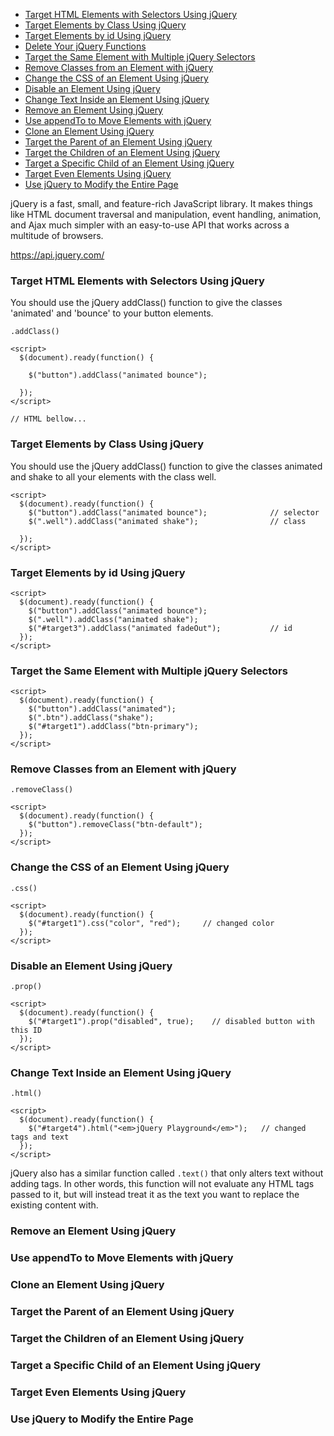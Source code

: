 * [Target HTML Elements with Selectors Using jQuery](#Target-HTML-Elements-with-Selectors-Using-jQuery)
* [Target Elements by Class Using jQuery](#Target-Elements-by-Class-Using-jQuery)
* [Target Elements by id Using jQuery](#Target-Elements-by-id-Using-jQuery)
* [Delete Your jQuery Functions](#Delete-Your-jQuery-Functions)
* [Target the Same Element with Multiple jQuery Selectors](#Target-the-Same-Element-with-Multiple-jQuery-Selectors)
* [Remove Classes from an Element with jQuery](#Remove-Classes-from-an-Element-with-jQuery)
* [Change the CSS of an Element Using jQuery](#Change-the-CSS-of-an-Element-Using-jQuery)
* [Disable an Element Using jQuery](#Disable-an-Element-Using-jQuery)
* [Change Text Inside an Element Using jQuery](#Change-Text-Inside-an-Element-Using-jQuery)
* [Remove an Element Using jQuery](#Remove-an-Element-Using-jQuery)
* [Use appendTo to Move Elements with jQuery](#Use-appendTo-to-Move-Elements-with-jQuery)
* [Clone an Element Using jQuery](#Clone-an-Element-Using-jQuery)
* [Target the Parent of an Element Using jQuery](#Target-the-Parent-of-an-Element-Using-jQuery)
* [Target the Children of an Element Using jQuery](#Target-the-Children-of-an-Element-Using-jQuery)
* [Target a Specific Child of an Element Using jQuery](#Target-a-Specific-Child-of-an-Element-Using-jQuery)
* [Target Even Elements Using jQuery](#Target-Even-Elements-Using-jQuery)
* [Use jQuery to Modify the Entire Page](#Use-jQuery-to-Modify-the-Entire-Page)

jQuery is a fast, small, and feature-rich JavaScript library. It makes things like HTML document traversal and manipulation, event handling, animation, and Ajax much simpler with an easy-to-use API that works across a multitude of browsers.

https://api.jquery.com/


### Target HTML Elements with Selectors Using jQuery

You should use the jQuery addClass() function to give the classes 'animated' and 'bounce' to your button elements.

`.addClass()`

```
<script>
  $(document).ready(function() {

    $("button").addClass("animated bounce");

  });
</script>

// HTML bellow...
```

### Target Elements by Class Using jQuery

You should use the jQuery addClass() function to give the classes animated and shake to all your elements with the class well.

```
<script>
  $(document).ready(function() {
    $("button").addClass("animated bounce");              // selector
    $(".well").addClass("animated shake");                // class

  });
</script>
```

### Target Elements by id Using jQuery

```
<script>
  $(document).ready(function() {
    $("button").addClass("animated bounce");
    $(".well").addClass("animated shake");
    $("#target3").addClass("animated fadeOut");           // id
  });
</script>
```

### Target the Same Element with Multiple jQuery Selectors

```
<script>
  $(document).ready(function() {
    $("button").addClass("animated");
    $(".btn").addClass("shake");
    $("#target1").addClass("btn-primary"); 
  });
</script>
```

### Remove Classes from an Element with jQuery

`.removeClass()`

```
<script>
  $(document).ready(function() {
    $("button").removeClass("btn-default");
  });
</script>
```

### Change the CSS of an Element Using jQuery

`.css()`

```
<script>
  $(document).ready(function() {
    $("#target1").css("color", "red");     // changed color
  });
</script>
```

### Disable an Element Using jQuery

`.prop()`

```
<script>
  $(document).ready(function() {
    $("#target1").prop("disabled", true);    // disabled button with this ID
  });
</script>
```

### Change Text Inside an Element Using jQuery

`.html()`

```
<script>
  $(document).ready(function() {
    $("#target4").html("<em>jQuery Playground</em>");   // changed tags and text
  });
</script>
```

jQuery also has a similar function called `.text()` that only alters text without adding tags. In other words, this function will not evaluate any HTML tags passed to it, but will instead treat it as the text you want to replace the existing content with.

### Remove an Element Using jQuery

### Use appendTo to Move Elements with jQuery

### Clone an Element Using jQuery

### Target the Parent of an Element Using jQuery

### Target the Children of an Element Using jQuery

### Target a Specific Child of an Element Using jQuery

### Target Even Elements Using jQuery

### Use jQuery to Modify the Entire Page
